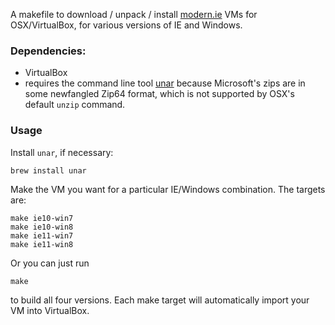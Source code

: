 A makefile to download / unpack / install [modern.ie](http://modern.ie/) VMs for
OSX/VirtualBox, for various versions of IE and Windows.

### Dependencies:

* VirtualBox
* requires the command line tool [unar](https://unarchiver.c3.cx/commandline) because Microsoft's zips are in some
newfangled Zip64 format, which is not supported by OSX's default `unzip`
command.

### Usage

Install `unar`, if necessary:

    brew install unar

Make the VM you want for a particular IE/Windows combination. The targets are:

    make ie10-win7
    make ie10-win8
    make ie11-win7
    make ie11-win8

Or you can just run

    make

to build all four versions. Each make target will automatically import your
VM into VirtualBox.
